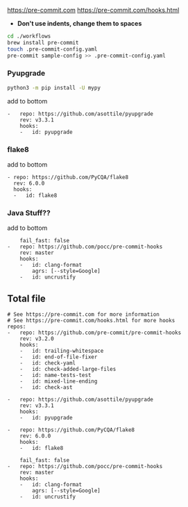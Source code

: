 https://pre-commit.com
https://pre-commit.com/hooks.html

- **Don't use indents, change them to spaces**

```bash
cd ./workflows
brew install pre-commit
touch .pre-commit-config.yaml
pre-commit sample-config >> .pre-commit-config.yaml
```


### Pyupgrade

```bash
python3 -m pip install -U mypy
```

add to bottom
```
-   repo: https://github.com/asottile/pyupgrade
    rev: v3.3.1
    hooks:
    -   id: pyupgrade
```

### flake8

add to bottom
```
- repo: https://github.com/PyCQA/flake8
  rev: 6.0.0
  hooks:
  -   id: flake8
```

### Java Stuff??

add to bottom
```
    fail_fast: false
-   repo: https://github.com/pocc/pre-commit-hooks
    rev: master
    hooks:
    -   id: clang-format
        agrs: [--style=Google]
    -   id: uncrustify
```



## Total file
```
# See https://pre-commit.com for more information
# See https://pre-commit.com/hooks.html for more hooks
repos:
-   repo: https://github.com/pre-commit/pre-commit-hooks
    rev: v3.2.0
    hooks:
    -   id: trailing-whitespace
    -   id: end-of-file-fixer
    -   id: check-yaml
    -   id: check-added-large-files
    -   id: name-tests-test
    -   id: mixed-line-ending
    -   id: check-ast

-   repo: https://github.com/asottile/pyupgrade
    rev: v3.3.1
    hooks:
    -   id: pyupgrade

-   repo: https://github.com/PyCQA/flake8
    rev: 6.0.0
    hooks:
    -   id: flake8

    fail_fast: false
-   repo: https://github.com/pocc/pre-commit-hooks
    rev: master
    hooks:
    -   id: clang-format
        agrs: [--style=Google]
    -   id: uncrustify

```
